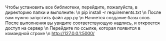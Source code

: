 Чтобы установить все библиотеки, перейдите, пожалуйста, в директорию папки и выполните: \n
pip install -r requirements.txt
\n
После вам нужно запустить файл app.py \n
Начнется создание базы слов. После выполнения вы увидите соответствующую надпись, и откроется доступ на сервер \n
Перейдите по ссылке, которая появится в командной строке \n
http://127.0.0.1:5000/
